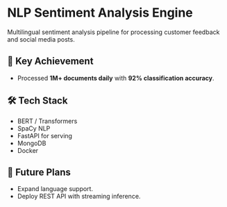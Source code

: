 # NLP Sentiment Analysis Engine

Multilingual sentiment analysis pipeline for processing customer feedback and social media posts.

## 🚀 Key Achievement
- Processed **1M+ documents daily** with **92% classification accuracy**.  

## 🛠️ Tech Stack
- BERT / Transformers  
- SpaCy NLP  
- FastAPI for serving  
- MongoDB  
- Docker  

## 📂 Future Plans
- Expand language support.  
- Deploy REST API with streaming inference.  

